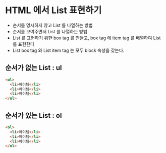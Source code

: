 # HTML 에서 List 표현하기

- 순서를 명시하지 않고 List 를 나열하는 방법
- 순서를 보여주면서 List 를 나열하는 방법
- List 를 표현하기 위한 box tag 를 만들고, box tag 에 item tag 를 배열하여 List 를 표현한다
- List box tag 와 List item tag 는 모두 block 속성을 갖는다.

## 순서가 없는 List : ul

```html
<ul>
  <li>아이템</li>
  <li>아이템</li>
  <li>아이템</li>
</ul>
```

## 순서가 있는 List : ol

```html
<ol>
  <li>아이템</li>
  <li>아이템</li>
  <li>아이템</li>
</ol>
```
